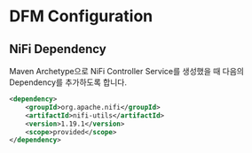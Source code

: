 # DFM Configuration

## NiFi Dependency

Maven Archetype으로 NiFi Controller Service를 생성했을 때 다음의 Dependency를 추가하도록 합니다.

```xml
<dependency>
    <groupId>org.apache.nifi</groupId>
    <artifactId>nifi-utils</artifactId>
    <version>1.19.1</version>
    <scope>provided</scope>
</dependency>
```